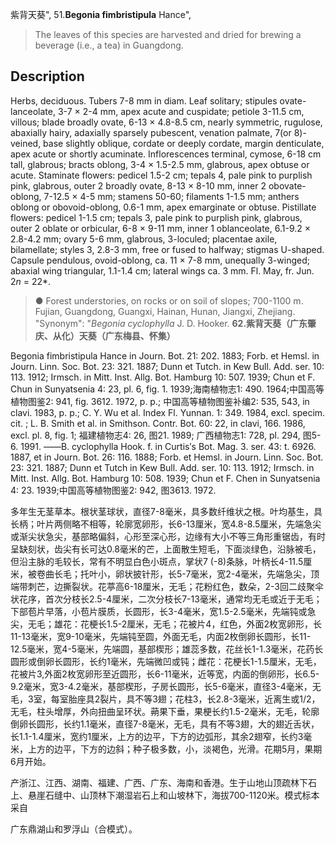 紫背天葵",
51.**Begonia fimbristipula** Hance",

> The leaves of this species are harvested and dried for brewing a beverage (i.e., a tea) in Guangdong.

## Description
Herbs, deciduous. Tubers 7-8 mm in diam. Leaf solitary; stipules ovate-lanceolate, 3-7 × 2-4 mm, apex acute and cuspidate; petiole 3-11.5 cm, villous; blade broadly ovate, 6-13 × 4.8-8.5 cm, nearly symmetric, rugulose, abaxially hairy, adaxially sparsely pubescent, venation palmate, 7(or 8)-veined, base slightly oblique, cordate or deeply cordate, margin denticulate, apex acute or shortly acuminate. Inflorescences terminal, cymose, 6-18 cm tall, glabrous; bracts oblong, 3-4 × 1.5-2.5 mm, glabrous, apex obtuse or acute. Staminate flowers: pedicel 1.5-2 cm; tepals 4, pale pink to purplish pink, glabrous, outer 2 broadly ovate, 8-13 × 8-10 mm, inner 2 obovate-oblong, 7-12.5 × 4-5 mm; stamens 50-60; filaments 1-1.5 mm; anthers oblong or obovoid-oblong, 0.6-1 mm, apex emarginate or obtuse. Pistillate flowers: pedicel 1-1.5 cm; tepals 3, pale pink to purplish pink, glabrous, outer 2 oblate or orbicular, 6-8 × 9-11 mm, inner 1 oblanceolate, 6.1-9.2 × 2.8-4.2 mm; ovary 5-6 mm, glabrous, 3-loculed; placentae axile, bilamellate; styles 3, 2.8-3 mm, free or fused to halfway; stigmas U-shaped. Capsule pendulous, ovoid-oblong, ca. 11 × 7-8 mm, unequally 3-winged; abaxial wing triangular, 1.1-1.4 cm; lateral wings ca. 3 mm. Fl. May, fr. Jun. 2*n* = 22*.

> ● Forest understories, on rocks or on soil of slopes; 700-1100 m. Fujian, Guangdong, Guangxi, Hainan, Hunan, Jiangxi, Zhejiang.
  "Synonym": "*Begonia cyclophylla* J. D. Hooker.
**62.紫背天葵（广东肇庆、从化）天葵（广东梅县、怀集）**

Begonia fimbristipula Hance in Journ. Bot. 21: 202. 1883; Forb. et Hemsl. in Journ. Linn. Soc. Bot. 23: 321. 1887; Dunn et Tutch. in Kew Bull. Add. ser. 10: 113. 1912; Irmsch. in Mitt. Inst. Allg. Bot. Hamburg 10: 507. 1939; Chun et F. Chun in Sunyatsenia 4: 23, pl. 6, fig. 1. 1939;海南植物志1: 490. 1964;中国高等植物图鉴2: 941, fig. 3612. 1972, p. p.; 中国高等植物图鉴补编2: 535, 543, in clavi. 1983, p. p.; C. Y. Wu et al. Index Fl. Yunnan. 1: 349. 1984, excl. specim. cit. ; L. B. Smith et al. in Smithson. Contr. Bot. 60: 22, in clavi, 166. 1986, excl. pl. 8, fig. 1; 福建植物志4: 26, 图21. 1989; 广西植物志1: 728, pl. 294, 图5-6. 1991. ——B. cyclophylla Hook. f. in Curtis′s Bot. Mag. 3. ser. 43: t. 6926. 1887, et in Journ. Bot. 26: 116. 1888; Forb. et Hemsl. in Journ. Linn. Soc. Bot. 23: 321. 1887; Dunn et Tutch in Kew Bull. Add. ser. 10: 113. 1912; Irmsch. in Mitt. Inst. Allg. Bot. Hamburg 10: 508. 1939; Chun et F. Chen in Sunyatsenia 4: 23. 1939;中国高等植物图鉴2: 942, 图3613. 1972.

多年生无茎草本。根状茎球状，直径7-8毫米，具多数纤维状之根。叶均基生，具长柄；叶片两侧略不相等，轮廓宽卵形，长6-13厘米，宽4.8-8.5厘米，先端急尖或渐尖状急尖，基部略偏斜，心形至深心形，边缘有大小不等三角形重锯齿，有时呈缺刻状，齿尖有长可达0.8毫米的芒，上面散生短毛，下面淡绿色，沿脉被毛，但沿主脉的毛较长，常有不明显白色小斑点，掌状7 (-8)条脉，叶柄长4-11.5厘米，被卷曲长毛；托叶小，卵状披针形，长5-7毫米，宽2-4毫米，先端急尖，顶端带刺芒，边撕裂状。花葶高6-18厘米，无毛；花粉红色，数朵，2-3回二歧聚伞状花序，首次分枝长2.5-4厘米，二次分枝长7-13毫米，通常均无毛或近于无毛；下部苞片早落，小苞片膜质，长圆形，长3-4毫米，宽1.5-2.5毫米，先端钝或急尖，无毛；雄花：花梗长1.5-2厘米，无毛；花被片4，红色，外面2枚宽卵形，长11-13毫米，宽9-10毫米，先端钝至圆，外面无毛，内面2枚倒卵长圆形，长11-12.5毫米，宽4-5毫米，先端圆，基部楔形；雄蕊多数，花丝长1-1.3毫米，花药长圆形或倒卵长圆形，长约1毫米，先端微凹或钝；雌花：花梗长1-1.5厘米，无毛，花被片3,外面2枚宽卵形至近圆形，长6-11毫米，近等宽，内面的倒卵形，长6.5-9.2毫米，宽3-4.2毫米，基部楔形，子房长圆形，长5-6毫米，直径3-4毫米，无毛，3室，每室胎座具2裂片，具不等3翅；花柱3，长2.8-3毫米，近离生或1/2，无毛，柱头增厚，外向扭曲呈环状。蒴果下垂，果梗长约1.5-2毫米，无毛，轮廓倒卵长圆形，长约1.1毫米，直径7-8毫米，无毛，具有不等3翅，大的翅近舌状，长1.1-1.4厘米，宽约1厘米，上方的边平，下方的边弧形，其余2翅窄，长约3毫米，上方的边平，下方的边斜；种子极多数，小，淡褐色，光滑。花期5月，果期6月开始。

产浙江、江西、湖南、福建、广西、广东、海南和香港。生于山地山顶疏林下石上、悬崖石缝中、山顶林下潮湿岩石上和山坡林下，海拔700-1120米。模式标本采自

广东鼎湖山和罗浮山（合模式）。
